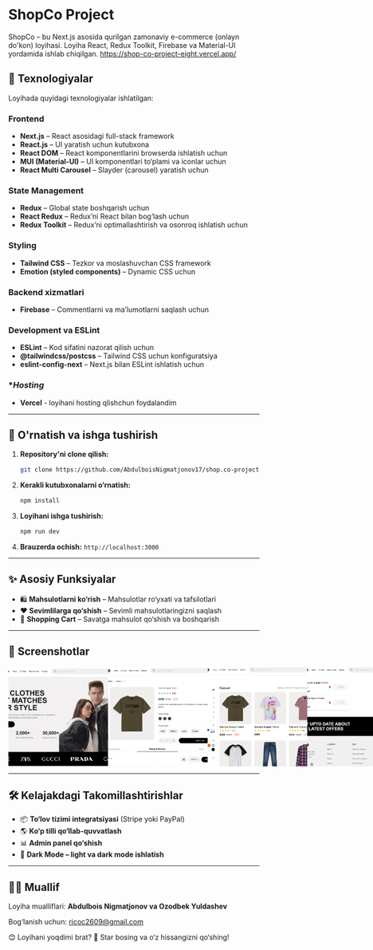 # ShopCo Project

ShopCo – bu Next.js asosida qurilgan zamonaviy e-commerce (onlayn do'kon) loyihasi. Loyiha React, Redux Toolkit, Firebase va Material-UI yordamida ishlab chiqilgan. 
https://shop-co-project-eight.vercel.app/

## 🚀 Texnologiyalar

Loyihada quyidagi texnologiyalar ishlatilgan:

### **Frontend**
- **Next.js** – React asosidagi full-stack framework
- **React.js** – UI yaratish uchun kutubxona
- **React DOM** – React komponentlarini browserda ishlatish uchun
- **MUI (Material-UI)** – UI komponentlari to‘plami va iconlar uchun
- **React Multi Carousel** – Slayder (carousel) yaratish uchun

### **State Management**
- **Redux** – Global state boshqarish uchun
- **React Redux** – Redux’ni React bilan bog‘lash uchun
- **Redux Toolkit** – Redux’ni optimallashtirish va osonroq ishlatish uchun

### **Styling**
- **Tailwind CSS** – Tezkor va moslashuvchan CSS framework
- **Emotion (styled components)** – Dynamic CSS uchun

### **Backend xizmatlari**
- **Firebase** – Commentlarni va ma’lumotlarni saqlash uchun

### **Development va ESLint**
- **ESLint** – Kod sifatini nazorat qilish uchun
- **@tailwindcss/postcss** – Tailwind CSS uchun konfiguratsiya
- **eslint-config-next** – Next.js bilan ESLint ishlatish uchun

### **Hosting*
- **Vercel** - loyihani hosting qlishchun foydalandim

---

## 🔧 O'rnatish va ishga tushirish

1. **Repository'ni clone qilish:**
   ```bash
   git clone https://github.com/AbdulboisNigmatjonov17/shop.co-project.git
   ```
2. **Kerakli kutubxonalarni o‘rnatish:**
   ```bash
   npm install
   ```
3. **Loyihani ishga tushirish:**
   ```bash
   npm run dev
   ```
4. **Brauzerda ochish:**
   `http://localhost:3000`

---

## ✨ Asosiy Funksiyalar

- 🛍️ **Mahsulotlarni ko‘rish** – Mahsulotlar ro‘yxati va tafsilotlari
- ❤️ **Sevimlilarga qo‘shish** – Sevimli mahsulotlaringizni saqlash
- 🛒 **Shopping Cart** – Savatga mahsulot qo‘shish va boshqarish

---

## 📸 Screenshotlar

<div style="width: 100%; display: flex; justify-content: space-between; align-items: center; ">
   <img src="/public/screens/home.png" style="width: 200px; height: 200px; object-fit: cover"/>
   <img src="/public/screens/product.png"  style="width: 200px; height: 200px; object-fit: cover"/>
   <img src="/public/screens/category.png"  style="width: 200px; height: 200px; object-fit: cover"/>
   <img src="/public/screens/cart.png"  style="width: 200px; height: 200px; object-fit: cover"/>
</div>

---

## 🛠 Kelajakdagi Takomillashtirishlar

- 📦 **To‘lov tizimi integratsiyasi** (Stripe yoki PayPal)
- 🌎 **Ko‘p tilli qo‘llab-quvvatlash**
- 📊 **Admin panel qo‘shish**
- 🌙 **Dark Mode – light va dark mode ishlatish**

---

## 👨‍💻 Muallif

Loyiha mualliflari: **Abdulbois Nigmatjonov va Ozodbek Yuldashev**

Bog‘lanish uchun: ricoc2609@gmail.com

😊 Loyihani yoqdimi brat? 🌟 Star bosing va o‘z hissangizni qo‘shing!

